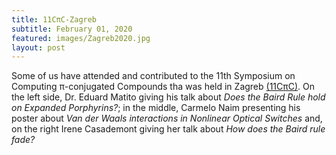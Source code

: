 ```yaml
---
title: 11CπC-Zagreb
subtitle: February 01, 2020
featured: images/Zagreb2020.jpg
layout: post
---
```


 <p>Some of us have attended and contributed to the 11th Symposium on Computing π-conjugated Compounds tha was held in Zagreb <a href="https://sites.google.com/view/cpic11/home">(11CπC)</a>. On the left side, Dr. Eduard Matito giving his talk about <i>Does the Baird Rule hold 
on Expanded Porphyrins?</i>; in the middle, Carmelo Naim presenting his poster about <i>Van der Waals interactions in Nonlinear Optical Switches</i> and, on the right Irene Casademont giving her talk about <i>How does the Baird rule fade?</i> </p>
